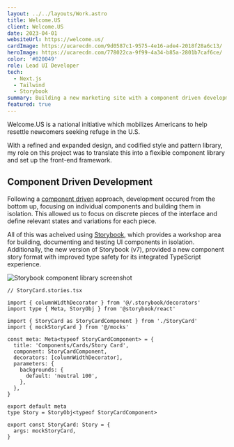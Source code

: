 ```yaml
---
layout: ../../layouts/Work.astro
title: Welcome.US
client: Welcome.US
date: 2023-04-01
websiteUrl: https://welcome.us/
cardImage: https://ucarecdn.com/9d0587c1-9575-4e16-ade4-2018f28a6c13/
heroImage: https://ucarecdn.com/778022ca-9f99-4a34-b85a-2801b7caf6ce/
color: '#020049'
role: Lead UI Developer
tech:
  - Next.js
  - Tailwind
  - Storybook
summary: Building a new marketing site with a component driven development approah using Storybook and Next.js.
featured: true
---
```


Welcome.US is a national initiative which mobilizes Americans to help resettle newcomers seeking refuge in the U.S.

With a refined and expanded design, and codified style and pattern library, my role on this project was to translate this into a flexible component library and set up the front-end framework.

## Component Driven Development

Following a [component driven](https://www.componentdriven.org/) approach, development occured from the bottom up, focusing on individual components and building them in isolation. This allowed us to focus on discrete pieces of the interface and define relevant states and variations for each piece.

All of this was acheived using [Storybook](https://storybook.js.org/), which provides a workshop area for building, documenting and testing UI components in isolation. Additionally, the new version of Storybook (v7), provided a new component story format with improved type safety for its integrated TypeScript experience.

![Storybook component library screenshot](https://ucarecdn.com/fd0e95e3-b6b5-44dc-9d55-a8ad4809b0c6/-/resize/1600/-/format/auto/)

```tsx
// StoryCard.stories.tsx

import { columnWidthDecorator } from '@/.storybook/decorators'
import type { Meta, StoryObj } from '@storybook/react'

import { StoryCard as StoryCardComponent } from './StoryCard'
import { mockStoryCard } from '@/mocks'

const meta: Meta<typeof StoryCardComponent> = {
  title: 'Components/Cards/Story Card',
  component: StoryCardComponent,
  decorators: [columnWidthDecorator],
  parameters: {
    backgrounds: {
      default: 'neutral 100',
    },
  },
}

export default meta
type Story = StoryObj<typeof StoryCardComponent>

export const StoryCard: Story = {
  args: mockStoryCard,
}
```
